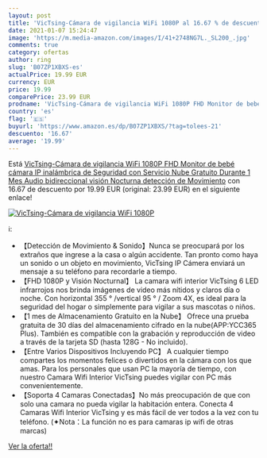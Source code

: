 ```yaml
---
layout: post
title: 'VicTsing-Cámara de vigilancia WiFi 1080P al 16.67 % de descuento'
date: 2021-01-07 15:24:47
image: 'https://m.media-amazon.com/images/I/41+2748NG7L._SL200_.jpg'
comments: true
category: ofertas
author: ring
slug: 'B07ZP1XBXS-es'
actualPrice: 19.99 EUR
currency: EUR
price: 19.99
comparePrice: 23.99 EUR
prodname: 'VicTsing-Cámara de vigilancia WiFi 1080P FHD Monitor de bebé cámara IP inalámbrica de Seguridad con Servicio Nube Gratuito Durante 1 Mes Audio bidireccional visión Nocturna detección de Movimiento'
country: 'es'
flag: '🇪🇸'
buyurl: 'https://www.amazon.es/dp/B07ZP1XBXS/?tag=tolees-21'
descuento: '16.67'
average: '19.99'
---
```


Está [VicTsing-Cámara de vigilancia WiFi 1080P FHD Monitor de bebé cámara IP inalámbrica de Seguridad con Servicio Nube Gratuito Durante 1 Mes Audio bidireccional visión Nocturna detección de Movimiento](https://www.amazon.es/dp/B07ZP1XBXS/?tag=tolees-21) con 16.67 de descuento por 19.99 EUR (original: 23.99 EUR) en el siguiente enlace!

[![VicTsing-Cámara de vigilancia WiFi 1080P](https://m.media-amazon.com/images/I/41+2748NG7L._SL200_.jpg)](https://www.amazon.es/dp/B07ZP1XBXS/?tag=tolees-21)

ℹ️:

- 【Detección de Movimiento & Sonido】Nunca se preocupará por los extraños que ingrese a la casa o algún accidente. Tan pronto como haya un sonido o un objeto en movimiento, VicTsing IP Cámera enviará un mensaje a su teléfono para recordarle a tiempo.
- 【FHD 1080P y Visión Nocturnal】 La camara wifi interior VicTsing 6 LED infrarrojos nos brinda imágenes de video más nítidos y claros día o noche. Con horizontal 355 ° /vertical 95 ° / Zoom 4X, es ideal para la seguridad del hogar o simplemente para vigilar a sus mascotas o niños.
- 【1 mes de Almacenamiento Gratuito en la Nube】 Ofrece una prueba gratuita de 30 días del almacenamiento cifrado en la nube(APP:YCC365 Plus). También es compatible con la grabación y reproducción de video a través de la tarjeta SD (hasta 128G - No incluido).
- 【Entre Varios Dispositivos Incluyendo PC】 A cualquier tiempo compartes los momentos felices o divertidos en la cámara con los que amas. Para los personales que usan PC la mayoría de tiempo, con nuestro Camara Wifi Interior VicTsing puedes vigilar con PC más convenientemente.
- 【Soporta 4 Camaras Conectadas】No más preocupación de que con solo una camara no pueda vigilar la habitación entera. Conecta 4 Camaras Wifi Interior VicTsing y es más fácil de ver todos a la vez con tu teléfono. (✦Nota：La función no es para camaras ip wifi de otras marcas)

[Ver la oferta!!](https://www.amazon.es/dp/B07ZP1XBXS/?tag=tolees-21)
